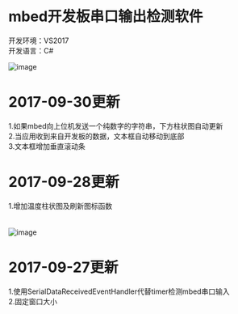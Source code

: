 # mbed开发板串口输出检测软件
开发环境：VS2017 <br/>
开发语言：C# <br/>

![image](https://github.com/a2824256/mbed_test/blob/master/ui.png)

# 2017-09-30更新
1.如果mbed向上位机发送一个纯数字的字符串，下方柱状图自动更新<br/>
2.当应用收到来自开发板的数据，文本框自动移动到底部<br/>
3.文本框增加垂直滚动条

# 2017-09-28更新
1.增加温度柱状图及刷新图标函数
<br/>
<br/>
<br/>
![image](https://github.com/a2824256/mbed_test/blob/master/temp.png)

# 2017-09-27更新
1.使用SerialDataReceivedEventHandler代替timer检测mbed串口输入<br/>
2.固定窗口大小
